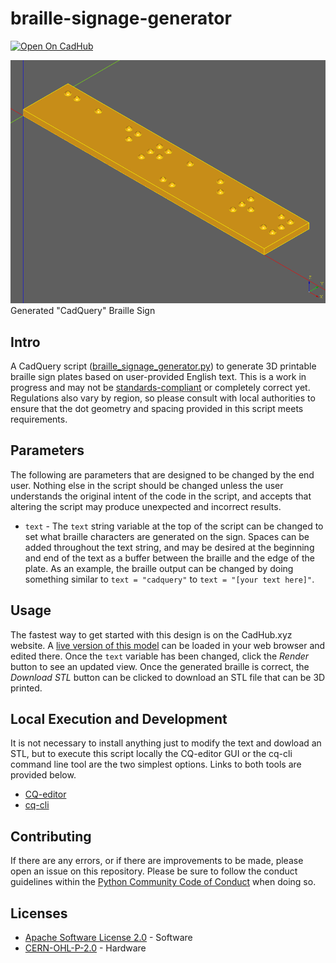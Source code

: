 # braille-signage-generator

[![Open On CadHub](https://img.shields.io/badge/View-Open%20On%20CadHub-ff69b4)](https://cadhub.xyz/dev-ide/cadQuery#fetch_text_v1=https://github.com/7B-Things/braille-signage-generator/blob/main/braille_signage_generator.py)

![Example Braille Sign With CadQuery Text](images/braille_signage_generator.png)
Generated "CadQuery" Braille Sign

## Intro
A CadQuery script ([braille_signage_generator.py](https://github.com/7B-Things/braille-signage-generator/blob/main/braille_signage_generator.py)) to generate 3D printable braille sign plates based on user-provided English text. This is a work in progress and may not be [standards-compliant](http://www.brailleauthority.org/sizespacingofbraille/index.html) or completely correct yet. Regulations also vary by region, so please consult with local authorities to ensure that the dot geometry and spacing provided in this script meets requirements.

## Parameters

The following are parameters that are designed to be changed by the end user. Nothing else in the script should be changed unless the user understands the original intent of the code in the script, and accepts that altering the script may produce unexpected and incorrect results.

* `text` - The `text` string variable at the top of the script can be changed to set what braille characters are generated on the sign. Spaces can be added throughout the text string, and may be desired at the beginning and end of the text as a buffer between the braille and the edge of the plate. As an example, the braille output can be changed by doing something similar to `text = "cadquery"` to `text = "[your text here]"`.

## Usage

The fastest way to get started with this design is on the CadHub.xyz website. A [live version of this model](https://cadhub.xyz/dev-ide/cadQuery#fetch_text_v1=https://github.com/7B-Things/braille-signage-generator/blob/main/braille_signage_generator.py) can be loaded in your web browser and edited there. Once the `text` variable has been changed, click the _Render_ button to see an updated view. Once the generated braille is correct, the _Download STL_ button can be clicked to download an STL file that can be 3D printed.

## Local Execution and Development

It is not necessary to install anything just to modify the text and dowload an STL, but to execute this script locally the CQ-editor GUI or the cq-cli command line tool are the two simplest options. Links to both tools are provided below.

* [CQ-editor](https://github.com/CadQuery/CQ-editor/blob/master/README.md)
* [cq-cli](https://github.com/CadQuery/cq-cli/blob/main/README.md)

## Contributing

If there are any errors, or if there are improvements to be made, please open an issue on this repository. Please be sure to follow the conduct guidelines within the [Python Community Code of Conduct](https://www.python.org/psf/conduct/) when doing so.

## Licenses

* [Apache Software License 2.0](https://www.apache.org/licenses/LICENSE-2.0.html) - Software
* [CERN-OHL-P-2.0](https://ohwr.org/cern_ohl_p_v2.txt) - Hardware
